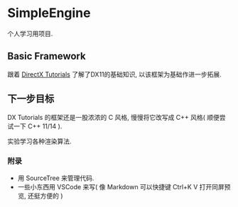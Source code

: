 # SimpleEngine
个人学习用项目.

## Basic Framework
跟着 [DirectX Tutorials](http://www.rastertek.com/tutdx11.html) 了解了DX11的基础知识, 以该框架为基础作进一步拓展.

## 下一步目标
DX Tutorials 的框架还是一股浓浓的 C 风格, 慢慢将它改写成 C++ 风格( 顺便尝试一下 C++ 11/14  ).

实验学习各种渲染算法.

### 附录
* 用 SourceTree 来管理代码.
* 一些小东西用 VSCode 来写( 像 Markdown 可以快捷键 Ctrl+K V 打开同屏预览, 还挺方便的 )

